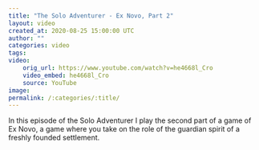 ```yaml
---
title: "The Solo Adventurer - Ex Novo, Part 2"
layout: video
created_at: 2020-08-25 15:00:00 UTC
author: ""
categories: video
tags: 
video:
    orig_url: https://www.youtube.com/watch?v=he4668l_Cro
    video_embed: he4668l_Cro
    source: YouTube
image: 
permalink: /:categories/:title/
---
```


In this episode of the Solo Adventurer I play the second part of a game of Ex Novo, a game where you take on the role of the guardian spirit of a freshly founded settlement.